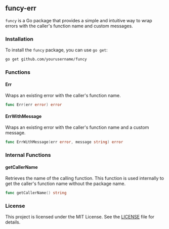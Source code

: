 ## funcy-err

`funcy` is a Go package that provides a simple and intuitive way to wrap errors with the caller's function name and custom messages.

### Installation

To install the `funcy` package, you can use `go get`:

```sh
go get github.com/yourusername/funcy
```

### Functions

#### Err

Wraps an existing error with the caller's function name.

```go
func Err(err error) error
```

#### ErrWithMessage

Wraps an existing error with the caller's function name and a custom message.

```go
func ErrWithMessage(err error, message string) error
```

### Internal Functions

#### getCallerName

Retrieves the name of the calling function. This function is used internally to get the caller's function name without the package name.

```go
func getCallerName() string
```

### License

This project is licensed under the MIT License. See the [LICENSE](LICENSE) file for details.
